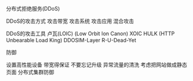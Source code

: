 分布式拒绝服务(DDoS)

DDoS的攻击方式
攻击带宽
攻击系统
攻击应用
混合攻击

DDoS的攻击工具
卢瓦(LOIC) (Low Orbit Ion Canon)
XOIC
HULK (HTTP Unbearable Load King)
DDOSIM-Layer
R-U-Dead-Yet

防御

设置高性能设备
带宽得保证
不要忘记升级
异常流量的清洗
考虑把网站做成静态页面
分布式集群防御
